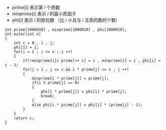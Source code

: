 * $prime[i]$ 表示第 $i$ 个质数
* $minprime[i]$ 表示 $i$ 的最小质因子
* $phi[i]$ 表示 $i$ 的欧拉数 （比 $i$ 小且与 $i$ 互质的数的个数） 

```text
int prime[1000010] , minprime[1000010] , phi[1000010];
int euler(int n)
{
	int c = 0 , i , j;
	phi[1] = 1;
	for(i = 2 ; i <= n ; i ++)
	{
		if(!minprime[i]) prime[++ c] = i , minprime[i] = i , phi[i] = i - 1;
		for(j = 1 ; j <= c && i * prime[j] <= n ; j ++)
		{
			minprime[i * prime[j]] = prime[j];
			if(i % prime[j] == 0)
			{
				phi[i * prime[j]] = phi[i] * prime[j];
				break;
			}
			else phi[i * prime[j]] = phi[i] * (prime[j] - 1);
		}
	}
	return c;
}
```

